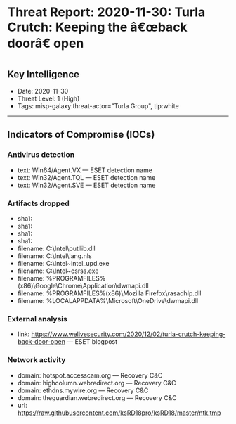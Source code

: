 # Threat Report: 2020-11-30: Turla Crutch: Keeping the â€œback doorâ€ open


## Key Intelligence
* Date: 2020-11-30
* Threat Level: 1 (High)
* Tags: misp-galaxy:threat-actor="Turla Group", tlp:white

---

## Indicators of Compromise (IOCs)
### Antivirus detection
* text: Win64/Agent.VX — ESET detection name
* text: Win32/Agent.TQL — ESET detection name
* text: Win32/Agent.SVE — ESET detection name

### Artifacts dropped
* sha1: <sha1>
* sha1: <sha1>
* sha1: <sha1>
* sha1: <sha1>
* filename: C:\Intel\outllib.dll
* filename: C:\Intel\lang.nls
* filename: C:\Intel\~intel_upd.exe
* filename: C:\Intel\~csrss.exe
* filename: %PROGRAMFILES%\(x86)\Google\Chrome\Application\dwmapi.dll
* filename: %PROGRAMFILES%\(x86)\Mozilla Firefox\rasadhlp.dll
* filename: %LOCALAPPDATA%\Microsoft\OneDrive\dwmapi.dll

### External analysis
* link: https://www.welivesecurity.com/2020/12/02/turla-crutch-keeping-back-door-open — ESET blogpost

### Network activity
* domain: hotspot.accesscam.org — Recovery C&C
* domain: highcolumn.webredirect.org — Recovery C&C
* domain: ethdns.mywire.org — Recovery C&C
* domain: theguardian.webredirect.org — Recovery C&C
* url: https://raw.githubusercontent.com/ksRD18pro/ksRD18/master/ntk.tmp
